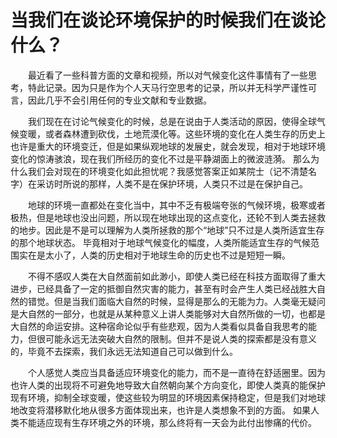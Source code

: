 # 当我们在谈论环境保护的时候我们在谈论什么？


<!--more-->

&emsp;&emsp;最近看了一些科普方面的文章和视频，所以对气候变化这件事情有了一些思考，特此记录。因为只是作为个人天马行空思考的记录，所以并无科学严谨性可言，因此几乎不会引用任何的专业文献和专业数据。

&emsp;&emsp;我们现在在讨论气候变化的时候，总是在说由于人类活动的原因，使得全球气候变暖，或者森林遭到砍伐，土地荒漠化等。这些环境的变化在人类生存的历史上也许是重大的环境变迁，但是如果纵观地球的发展史，就会发现，相对于地球环境变化的惊涛骇浪，现在我们所经历的变化不过是平静湖面上的微波涟漪。
那么为什么我们会对现在的环境变化如此担忧呢？我感觉答案正如某院士（记不清楚名字）在采访时所说的那样，人类不是在保护环境，人类只不过是在保护自己。

&emsp;&emsp;地球的环境一直都处在变化当中，其中不乏有极端夸张的气候环境，极寒或者极热，但是地球也没出问题，所以现在地球出现的这点变化，还轮不到人类去拯救的地步。因此是不是可以理解为人类所拯救的那个“地球”只不过是人类所适宜生存的那个地球状态。
毕竟相对于地球气候变化的幅度，人类所能适宜生存的气候范围实在是太小了，人类的历史相对于地球生命的历史也不过是短短一瞬。

&emsp;&emsp;不得不感叹人类在大自然面前如此渺小，即使人类已经在科技方面取得了重大进步，已经具备了一定的抵御自然灾害的能力，甚至有时会产生人类已经战胜大自然的错觉。但是当我们面临大自然的时候，显得是那么的无能为力。人类毫无疑问是大自然的一部分，也就是从某种意义上讲人类能够对大自然所做的一切，也都是大自然的命运安排。这种宿命论似乎有些悲观，因为人类看似具备自我思考的能力，但很可能永远无法突破大自然的限制。但并不是说人类的探索都是没有意义的，毕竟不去探索，我们永远无法知道自己可以做到什么。

&emsp;&emsp;个人感觉人类应当具备适应环境变化的能力，而不是一直待在舒适圈里。因为也许人类的出现将不可避免地导致大自然朝向某个方向变化，即使人类真的能保护现有环境，抑制全球变暖，使这些较为明显的环境因素保持稳定，但是我们对地球地改变将潜移默化地从很多方面体现出来，也许是人类想象不到的方面。
如果人类不能适应现有生存环境之外的环境，那么终将有一天会为此付出惨痛的代价。




